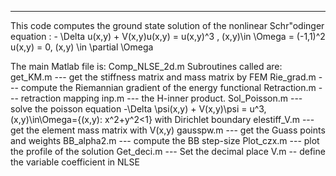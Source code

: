 ************************************************************************************************
This code computes the ground state solution of  the nonlinear Schr\"odinger equation : 
          - \Delta u(x,y) + V(x,y)u(x,y)   = u(x,y)^3 , (x,y)\in \Omega = (-1,1)^2
                                u(x,y) = 0,   (x,y) \in \partial \Omega

The main Matlab file is: Comp_NLSE_2d.m 
Subroutines called are: 
                        get_KM.m --- get the stiffness matrix and mass matrix by FEM
                        Rie_grad.m --- compute the Riemannian gradient of the energy functional
                        Retraction.m --- retraction mapping
                        inp.m --- the H-inner product.
                        Sol_Poisson.m --- solve the poisson equation -\Delta \psi(x,y) + V(x,y)\psi = u^3, (x,y)\in\Omega=\{(x,y): x^2+y^2<1\}
                                                 with Dirichlet boundary
                        elestiff_V.m --- get the element mass matrix with V(x,y)
                        gausspw.m --- get the Guass points and weights
                        BB_alpha2.m --- compute the BB step-size
                        Plot_czx.m --- plot the profile of the solution
                        Get_deci.m --- Set the decimal place
                        V.m -- define the variable coefficient in NLSE 

